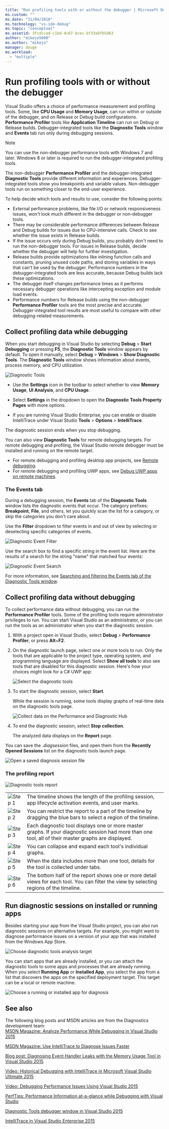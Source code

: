```yaml
---
title: "Run profiling tools with or without the debugger | Microsoft Docs"
ms.custom: ""
ms.date: "11/04/2018"
ms.technology: "vs-ide-debug"
ms.topic: "conceptual"
ms.assetid: 3fcdccad-c1bd-4c67-bcec-bf33a8fb5d63
author: "mikejo5000"
ms.author: "mikejo"
manager: douge
ms.workload: 
  - "multiple"
---
```

# Run profiling tools with or without the debugger

Visual Studio offers a choice of performance measurement and profiling tools. Some, like **CPU Usage** and **Memory Usage**, can run within or outside of the debugger, and on Release or Debug build configurations. **Performance Profiler** tools like **Application Timeline** can run on Debug or Release builds. Debugger-integrated tools like the **Diagnostic Tools** window and **Events** tab run only during debugging sessions.  

>[!NOTE]
>You can use the non-debugger performance tools with Windows 7 and later. Windows 8 or later is required to run the debugger-integrated profiling tools.

The non-debugger **Performance Profiler** and the debugger-integrated **Diagnostic Tools** provide different information and experiences. Debugger-integrated tools show you breakpoints and variable values. Non-debugger tools run on something closer to the end-user experience. 

To help decide which tools and results to use, consider the following points:

- External performance problems, like file I/O or network responsiveness issues, won't look much different in the debugger or non-debugger tools. 
- There may be considerable performance differences between Release and Debug builds for issues due to CPU-intensive calls. Check to see whether the issue exists in Release builds. 
- If the issue occurs only during Debug builds, you probably don't need to run the non-debugger tools. For issues in Release builds, decide whether the debugger will help for further investigation. 
- Release builds provide optimizations like inlining function calls and constants, pruning unused code paths, and storing variables in ways that can't be used by the debugger. Performance numbers in the debugger-integrated tools are less accurate, because Debug builds lack these optimizations. 
- The debugger itself changes performance times as it performs necessary debugger operations like intercepting exception and module load events. 
- Performance numbers for Release builds using the non-debugger **Performance Profiler** tools are the most precise and accurate. Debugger-integrated tool results are most useful to compare with other debugging-related measurements.

##  <a name="BKMK_Quick_start__Collect_diagnostic_data"></a> Collect profiling data while debugging  

When you start debugging in Visual Studio by selecting **Debug** > **Start Debugging** or pressing **F5**, the **Diagnostic Tools** window appears by default. To open it manually, select **Debug** > **Windows** > **Show Diagnostic Tools**. The **Diagnostic Tools** window shows information about events, process memory, and CPU utilization.  

![Diagnostic Tools](../profiling/media/diagnostictools-update1.png "Diagnostic Tools")  

- Use the **Settings** icon in the toolbar to select whether to view **Memory Usage**, **UI Analysis**, and **CPU Usage**. 
  
- Select **Settings** in the dropdown to open the **Diagnostic Tools Property Pages** with more options. 
  
- If you are running Visual Studio Enterprise, you can enable or disable IntelliTrace under Visual Studio **Tools** > **Options** > **IntelliTrace**.  
  
The diagnostic session ends when you stop debugging.  
  
You can also view **Diagnostic Tools** for remote debugging targets. For remote debugging and profiling, the Visual Studio remote debugger must be installed and running on the remote target. 
- For remote debugging and profiling desktop app projects, see [Remote debugging](../debugger/remote-debugging.md). 
- For remote debugging and profiling UWP apps, see [Debug UWP apps on remote machines](../debugger/run-windows-store-apps-on-a-remote-machine.md). 

### The Events tab

During a debugging session, the **Events** tab of the **Diagnostic Tools** window lists the diagnostic events that occur. The category prefixes: **Breakpoint**, **File**, and others, let you quickly scan the list for a category, or skip the categories you don't care about.  
  
Use the **Filter** dropdown to filter events in and out of view by selecting or deselecting specific categories of events. 

![Diagnostic Event Filter](../profiling/media/diagnosticeventfilter.png "Diagnostic Event Filter")  

Use the search box to find a specific string in the event list. Here are the results of a search for the string "name" that matched four events:  

![Diagnostic Event Search](../profiling/media/diagnosticseventsearch.png "Diagnostic Event Search")  

For more information, see [Searching and filtering the Events tab of the Diagnostic Tools window](https://blogs.msdn.microsoft.com/devops/2015/11/12/searching-and-filtering-the-events-tab-of-the-diagnostic-tools-window/).  

## Collect profiling data without debugging  

To collect performance data without debugging, you can run the **Performance Profiler** tools. Some of the profiling tools require administrator privileges to run. You can start Visual Studio as an administrator, or you can run the tools as an administrator when you start the diagnostic session.  
   
1. With a project open in Visual Studio, select **Debug** > **Performance Profiler**, or press **Alt**+**F2**.  
   
1. On the diagnostic launch page, select one or more tools to run. Only the tools that are applicable to the project type, operating system, and programming language are displayed. Select **Show all tools** to also see tools that are disabled for this diagnostic session. Here's how your choices might look for a C# UWP app:  
   
   ![Select the diagnostic tools](../profiling/media/diag_selecttool.png "DIAG_SelectTool")  
   
1. To start the diagnostic session, select **Start**.  
   
   While the session is running, some tools display graphs of real-time data on the diagnostic tools page.  
   
   ![Collect data on the Performance and Diagnostic Hub](../profiling/media/pdhub_collectdata.png "Hub collect data")  
   
1. To end the diagnostic session, select **Stop collection**.  
   
   The analyzed data displays on the **Report** page.  
  
You can save the *.diagsession* files, and open them from the **Recently Opened Sessions** list on the diagnostic tools launch page.  

![Open a saved diagnosis session file](../profiling/media/pdhub_openexistingdiagsession.png "PDHUB_OpenExistingDiagSession")  
  
### The profiling report  
 ![Diagnostic tools report](../profiling/media/diag_report.png "DIAG_Report")  
  
|||  
|-|-|  
|![Step 1](../profiling/media/procguid_1.png "ProcGuid_1")|The timeline shows the length of the profiling session, app lifecycle activation events, and user marks.|  
|![Step 2](../profiling/media/procguid_2.png "ProcGuid_2")|You can restrict the report to a part of the timeline by dragging the blue bars to select a region of the timeline.|  
|![Step 3](../profiling/media/procguid_3.png "ProcGuid_3")|Each diagnostic tool displays one or more master graphs. If your diagnostic session had more than one tool, all of their master graphs are displayed.|  
|![Step 4](../profiling/media/procguid_4.png "ProcGuid_4")|You can collapse and expand each tool's individual graphs.|  
|![Step 5](../profiling/media/procguid_6.png "ProcGuid_6")|When the data includes more than one tool, details for the tool is collected under tabs.|  
|![Step 6](../profiling/media/procguid_6a.png "ProcGuid_6a")|The bottom half of the report shows one or more detail views for each tool. You can filter the view by selecting regions of the timeline.|  
  
## Run diagnostic sessions on installed or running apps 

 Besides starting your app from the Visual Studio project, you can also run diagnostic sessions on alternative targets. For example, you might want to diagnose performance issues on a version of your app that was installed from the Windows App Store.  
  
 ![Choose diagnostic tools analysis target](../profiling/media/pdhub_chooseanalysistarget.png "PDHUB_ChooseAnalysisTarget")  
  
 You can start apps that are already installed, or you can attach the diagnostic tools to some apps and processes that are already running. When you select **Running App** or **Installed App**, you select the app from a list that discovers the apps on the specified deployment target. This target can be a local or remote machine. 
  
 ![Choose a running or installed app for diagnosis](../profiling/media/pdhub_selectrunningapp.png "PDHUB_SelectRunningApp")  
  
## See also

The following blog posts and MSDN articles are from the Diagnostics development team:  
 [MSDN Magazine: Analyze Performance While Debugging in Visual Studio 2015](https://msdn.microsoft.com/magazine/dn973013.aspx)
  
 [MSDN Magazine: Use IntelliTrace to Diagnose Issues Faster](https://msdn.microsoft.com/magazine/dn973014.aspx)
  
 [Blog post: Diagnosing Event Handler Leaks with the Memory Usage Tool in Visual Studio 2015](https://blogs.msdn.microsoft.com/devops/2015/04/29/diagnosing-event-handler-leaks-with-the-memory-usage-tool-in-visual-studio-2015/)
  
 [Video: Historical Debugging with IntelliTrace in Microsoft Visual Studio Ultimate 2015](https://channel9.msdn.com/Events/Ignite/2015/BRK3716)
  
 [Video: Debugging Performance Issues Using Visual Studio 2015](https://channel9.msdn.com/Events/Build/2015/3-731)
  
 [PerfTips: Performance Information at-a-glance while Debugging with Visual Studio](https://blogs.msdn.microsoft.com/devops/2014/08/18/perftips-performance-information-at-a-glance-while-debugging-with-visual-studio/)
  
 [Diagnostic Tools debugger window in Visual Studio 2015](https://blogs.msdn.microsoft.com/devops/2015/01/16/diagnostic-tools-debugger-window-in-visual-studio-2015/)
  
 [IntelliTrace in Visual Studio Enterprise 2015](https://blogs.msdn.microsoft.com/devops/2015/01/16/intellitrace-in-visual-studio-ultimate-2015/)
